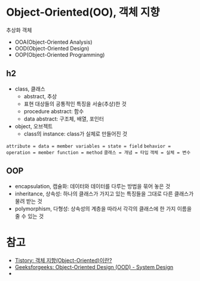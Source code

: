 # Object-Oriented(OO), 객체 지향

추상화
객체

- OOA(Object-Oriented Analysis)
- OOD(Object-Oriented Design)
- OOP(Object-Oriented Programming)

## h2
- class, 클래스
	- abstract, 추상
	- 표현 대상들의 공통적인 특징을 서술(추상)한 것
	- procedure abstract: 함수
	- data abstract: 구조체, 배열, 포인터
- object, 오브젝트
	- class의 instance: class가 실체로 만들어진 것

`attribute = data = member variables = state = field`
`behavior = operation = member function = method`
`클래스 = 개념 = 타입`
`객체 = 실체 = 변수`

## OOP
- encapsulation, 캡슐화: 데이터와 데이터를 다루는 방법을 묶어 놓은 것
- inheritance, 상속성: 하나의 클래스가 가지고 있는 특징들을 그대로 다른 클래스가 물려 받는 것
- polymorphism, 다형성: 상속성의 계층을 따라서 각각의 클래스에 한 가지 이름을 줄 수 있는 것

# 참고

- [Tistory: 객체 지향(Object-Oriented)이란?](https://kim6394.tistory.com/113)
- [Geeksforgeeks: Object-Oriented Design (OOD) - System Design](https://www.geeksforgeeks.org/system-design/oops-object-oriented-design/)
- 